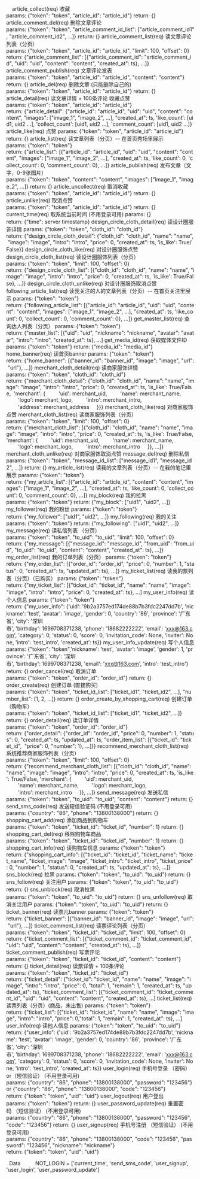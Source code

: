 
 
article_collect(req)
收藏
params: {"token": "token", "article_id": "article_id"}
return: {}
article_comment_del(req)
删除文章评论
params: {"token": "token", "article_comment_id_list": ["article_comment_id1", "article_comment_id2", ...]}
return: {}
article_comment_list(req)
读文章评论列表（分页）
params: {"token": "token", "article_id": "article_id", "limit": 100, "offset": 0}
return: {"article_comment_list": [{"article_comment_id": "article_comment_id", "uid": "uid", "content": "content", "created_at": ts}, ...]}
article_comment_publish(req)
文章评论发表
params: {"token": "token", "article_id": "article_id", "content": "content"}
return: {}
article_del(req)
删除文章 (只能删除自己的)
params: {"token": "token", "article_id": "article_id"}
return: {}
article_detail(req)
读文章详情 + 100条评论 收藏点赞
params: {"token": "token", "article_id": "article_id"}
return: {"article_detail": {"article_id": "article_id", "uid": "uid", "content": "content", "images": ["image_1", "image_2", ...], "created_at": ts, 'like_count': [uid1, uid2 ...], 'collect_count': [uid1, uid2 ...], 'comment_count': [uid1, uid2 ...]}
article_like(req)
点赞
params: {"token": "token", "article_id": "article_id"}
return: {}
article_list(req)
读文章列表（分页）-- 在首页秀场里展示
params: {"token": "token"}
return: {"article_list": [{"article_id": "article_id", "uid": "uid", "content": "content", "images": ["image_1", "image_2", ...], "created_at": ts, 'like_count': 0, 'collect_count': 0, 'comment_count': 0}, ...]}
article_publish(req)
发布文章（文字，0-9张图片）
params: {"token": "token", "content": "content", "images": ["image_1", "image_2", ...]}
return: {}
article_uncollect(req)
取消收藏
params: {"token": "token", "article_id": "article_id"}
return: {}
article_unlike(req)
取消点赞
params: {"token": "token", "article_id": "article_id"}
return: {}
current_time(req)
取系统当前时间 (不用登录可用)
params: {}
return: {"time": server timestamp}
design_circle_cloth_detail(req)
读设计圈服饰详情
params: {"token": "token", "cloth_id": "cloth_id"}
return: {"design_circle_cloth_detail": {"cloth_id": "cloth_id", "name": "name", "image": "image", "intro": "intro", "price": 0, "created_at": ts, 'is_like': True/False}}
design_circle_cloth_like(req)
对设计圈服饰点赞
design_circle_cloth_list(req)
读设计圈服饰列表（分页）
params: {"token": "token", "limit": 100, "offset": 0}
return: {"design_circle_cloth_list": [{"cloth_id": "cloth_id", "name": "name", "image": "image", "intro": "intro", "price": 0, "created_at": ts, 'is_like': True/False}, ...]}
design_circle_cloth_unlike(req)
对设计圈服饰取消点赞
following_article_list(req)
读我关注的人的文章列表（分页）-- 在首页关注里展示
params: {"token": "token"}
return: {"following_article_list": [{"article_id": "article_id", "uid": "uid", "content": "content", "images": ["image_1", "image_2", ...], "created_at": ts, 'like_count': 0, 'collect_count': 0, 'comment_count': 0}, ...]}
get_master_list(req)
查询达人列表（分页）
params: {"token": "token"}
return: {"master_list": [{"uid": "uid", "nickname": "nickname", "avatar": "avatar", "intro": "intro", "created_at": ts}, ...]
get_media_id(req)
获取媒体文件ID
params: {"token": "token"}
return: {"media_id": "media_id"}
home_banner(req)
读首页banner
params: {"token": "token"}
return: {"home_banner": [{"banner_id": "banner_id", "image": "image", "url": "url"}, ...]}
merchant_cloth_detail(req)
读商家服饰详情
params: {"token": "token", "cloth_id": "cloth_id"}
return: {"merchant_cloth_detail": {"cloth_id": "cloth_id", "name": "name", "image": "image", "intro": "intro", "price": 0, "created_at": ts, 'is_like': True/False, 
'merchant': {
        'uid': merchant_uid,
        'name': merchant_name,
        'logo': merchant_logo,
        'intro': merchant_intro,
        'address': merchant_address
    }}}
merchant_cloth_like(req)
对商家服饰点赞
merchant_cloth_list(req)
读商家服饰列表（分页）
params: {"token": "token", "limit": 100, "offset": 0}
return: {"merchant_cloth_list": [{"cloth_id": "cloth_id", "name": "name", "image": "image", "intro": "intro", "price": 0, "created_at": ts, 'is_like': True/False,
'merchant': {
        'uid': merchant_uid,
        'name': merchant_name,
        'logo': merchant_logo,
        'intro': merchant_intro
    }}, ...]}
merchant_cloth_unlike(req)
对商家服饰取消点赞
message_del(req)
删除私信
params: {"token": "token", "message_id_list": ["message_id1", "message_id2", ...]}
return: {}
my_article_list(req)
读我的文章列表（分页）-- 在我的笔记里展示
params: {"token": "token"}
return: {"my_article_list": [{"article_id": "article_id", "content": "content", "images": ["image_1", "image_2", ...], "created_at": ts, 'like_count': 0, 'collect_count': 0, 'comment_count': 0}, ...]}
my_block(req)
我的拉黑
params: {"token": "token"}
return: {"my_block": ["uid1", "uid2", ...]}
my_follower(req)
我的粉丝
params: {"token": "token"}
return: {"my_follower": ["uid1", "uid2", ...]}
my_following(req)
我的关注
params: {"token": "token"}
return: {"my_following": ["uid1", "uid2", ...]}
my_message(req)
读私信列表 （分页）
params: {"token": "token", "to_uid": "to_uid", "limit": 100, "offset": 0}
return: {"my_message": [{"message_id": "message_id", "from_uid": "from_uid", "to_uid": "to_uid", "content": "content", "created_at": ts}, ...]}
my_order_list(req)
我的订单列表（分页）
params: {"token": "token"}
return: {"my_order_list": [{"order_id": "order_id", "price": 0, "number": 1, "status": 0, "created_at": ts, "updated_at": ts}, ...]}
my_ticket_list(req)
读我的票列表（分页）（已购买）
params: {"token": "token"}
return: {"my_ticket_list": [{"ticket_id": "ticket_id", "name": "name", "image": "image", "intro": "intro", "price": 0, "created_at": ts}, ...]
my_user_info(req)
读个人信息
params: {"token": "token"}
return: {"my_user_info": {'uid': '9b2a3757ed174de88b7b3fdc2247dd7b', 'nickname': 'test', 'avatar': 'image', 'gender': 0, 'country': '86', 'province': '广东省', 'city': '深圳市', 'birthday': 1699708371238, 'phone': '18682222222', 'email': 'xxx@163.com', 'category': 0, 'status': 0, 'score': 0, 'invitation_code': None, 'inviter': None, 'intro': 'test_intro', 'created_at': ts}}
my_user_info_update(req)
写个人信息
params: {"token": "token",'nickname': 'test', 'avatar': 'image', 'gender': 1, 'province': '广东省', 'city': '深圳市', 'birthday': 1699708371238, 'email': 'xxx@163.com', 'intro': 'test_intro'}
return: {}
order_cancel(req)
取消订单
params: {"token": "token", "order_id": "order_id"}
return: {}
order_create(req)
创建订单 (直接购买)
params: {"token": "token", "ticket_id_list": ["ticket_id1", "ticket_id2", ...], "number_list": [1, 2, ...]}
return: {}
order_create_by_shopping_cart(req)
创建订单（购物车）
params: {"token": "token", "ticket_id_list": ["ticket_id1", "ticket_id2", ...]}
return: {}
order_detail(req)
读订单详情
params: {"token": "token", "order_id": "order_id"}
return: {"order_detail": {"order_id": "order_id", "price": 0, "number": 1, "status": 0, "created_at": ts, "updated_at": ts, "order_item_list": [{"ticket_id": "ticket_id",  "price": 0, "number": 1}, ...]}}
recommend_merchant_cloth_list(req)
系统推荐商家服饰列表（分页）
params: {"token": "token", "limit": 100, "offset": 0}
return: {"recommend_merchant_cloth_list": [{"cloth_id": "cloth_id", "name": "name", "image": "image", "intro": "intro", "price": 0, "created_at": ts, 'is_like': True/False,
'merchant': {
        'uid': merchant_uid,
        'name': merchant_name,
        'logo': merchant_logo,
        'intro': merchant_intro
    }}, ...]}
send_message(req)
发送私信
params: {"token": "token", "to_uid": "to_uid", "content": "content"}
return: {}
send_sms_code(req)
发送短信验证码 (不用登录可用)
params: {"country": "86", "phone": "13800138000"}
return: {}
shopping_cart_add(req)
添加商品到购物车
params: {"token": "token", "ticket_id": "ticket_id", "number": 1}
return: {}
shopping_cart_del(req)
移除购物车商品
params: {"token": "token", "ticket_id": "ticket_id", "number": 1}
return: {}
shopping_cart_info(req)
读购物车信息
params: {"token": "token"}
return: {"shopping_cart_info": [{"ticket_id": "ticket_id", "ticket_name": "ticket_name", "ticket_image": "image", "ticket_intro": "ticket_intro", "ticket_price": 0, "number": 1, "status": 0, "created_at": ts, "updated_at": ts}, ...]}
sns_block(req)
拉黑
params: {"token": "token", "to_uid": "to_uid"}
return: {}
sns_follow(req)
关注用户
params: {"token": "token", "to_uid": "to_uid"}
return: {}
sns_unblock(req)
取消拉黑
params: {"token": "token", "to_uid": "to_uid"}
return: {}
sns_unfollow(req)
取消关注用户
params: {"token": "token", "to_uid": "to_uid"}
return: {}
ticket_banner(req)
读票儿banner
params: {"token": "token"}
return: {"ticket_banner": [{"banner_id": "banner_id", "image": "image", "url": "url"}, ...]}
ticket_comment_list(req)
读票评论列表（分页）
params: {"token": "token", "ticket_id": "ticket_id", "limit": 100, "offset": 0}
return: {"ticket_comment_list": [{"ticket_comment_id": "ticket_comment_id", "uid": "uid", "content": "content", "created_at": ts}, ...]}
ticket_comment_publish(req)
写票评论
params: {"token": "token", "ticket_id": "ticket_id", "content": "content"}
return: {}
ticket_detail(req)
读票详情 + 100条评论
params: {"token": "token", "ticket_id": "ticket_id"}
return: {"ticket_detail": {"ticket_id": "ticket_id", "name": "name", "image": "image", "intro": "intro", "price": 0, "total": 1, "remain": 1, "created_at": ts, "updated_at": ts}, "ticket_comment_list": [{"ticket_comment_id": "ticket_comment_id", "uid": "uid", "content": "content", "created_at": ts}, ...]
ticket_list(req)
读票列表（分页）(商品，未出售)
params: {"token": "token"}
return: {"ticket_list": [{"ticket_id": "ticket_id", "name": "name", "image": "image", "intro": "intro", "price": 0,"total": 1, "remain": 1, "created_at": ts}, ...]
user_info(req)
读他人信息
params: {"token": "token", "to_uid": "to_uid"}
return: {"user_info": {'uid': '9b2a3757ed174de88b7b3fdc2247dd7b', 'nickname': 'test', 'avatar': 'image', 'gender': 0, 'country': '86', 'province': '广东省', 'city': '深圳市', 'birthday': 1699708371238, 'phone': '18682222222', 'email': 'xxx@163.com', 'category': 0, 'status': 0, 'score': 0, 'invitation_code': None, 'inviter': None, 'intro': 'test_intro', 'created_at': ts}}
user_login(req)
手机号登录 （密码）or（短信验证） (不用登录可用)
params: {"country": "86", "phone": "13800138000", "password": "123456"} or {"country": "86", "phone": "13800138000", "code": "123456"}
return: {"token": "token", "uid": "uid"}
user_logout(req)
用户登出
params: {"token": "token"}
return: {}
user_password_update(req)
重置密码 （短信验证） (不用登录可用)
params: {"country": "86", "phone": "13800138000", "password": "123456", "code": "123456"}
return: {}
user_signup(req)
手机号注册 （短信验证） (不用登录可用)
params: {"country": "86", "phone": "13800138000", "code": "123456", "password": "123456", "nickname": "nickname"}
return: {"token": "token", "uid": "uid"}

 
Data
      
 
NOT_LOGIN = ['current_time', 'send_sms_code', 'user_signup', 'user_login', 'user_password_update']

